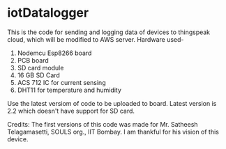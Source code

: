 # iotDatalogger
This is the code for sending and logging data of devices to thingspeak cloud, which will be modified to AWS server.
Hardware used-
1. Nodemcu Esp8266 board 
2. PCB board
3. SD card module 
4. 16 GB SD Card
5. ACS 712 IC for current sensing
6. DHT11 for temperature and humidity

Use the latest versiom of code to be uploaded to board. Latest version is 2.2 which doesn't have support for SD card.

Credits: The first versions of this code was made for Mr. Satheesh Telagamasetti, SOULS org., IIT Bombay. I am thankful for his vision of this device.
